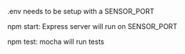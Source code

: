 .env needs to be setup with a SENSOR_PORT

npm start: Express server will run on SENSOR_PORT

npm test: mocha will run tests

